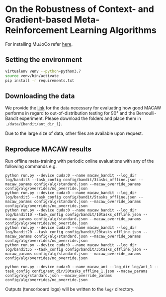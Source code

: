 # On the Robustness of Context- and Gradient-based Meta-Reinforcement Learning Algorithms

For installing MuJoCo refer [here](https://github.com/openai/mujoco-py).


## Setting the environment

```bash
virtualenv venv --python=python3.7
source venv/bin/activate
pip install -r requirements.txt
```

## Downloading the data

We provide the [link](https://polybox.ethz.ch/index.php/s/orR8QC1lON12S5K) for the data necessary for evaluating how good MACAW performs in regard to out-of-distribution testing for 90° and the Bernoulli-Bandit experiment. Please download the folders and place them in `./data/{bandit/ant_dir_1}`.

Due to the large size of data, other files are available upon request.

## Reproduce MACAW results

Run offline meta-training with periodic online evaluations with any of the following commands e.g.
    
    python run.py --device cuda:0 --name macaw_bandit --log_dir log/bandit3 --task_config config/bandit/3tasks_offline.json --macaw_params config/alg/standard.json --macaw_override_params config/alg/overrides/no_override.json 
    python run.py --device cuda:0 --name macaw_bandit --log_dir log/bandit5 --task_config config/bandit/5tasks_offline.json --macaw_params config/alg/standard.json --macaw_override_params config/alg/overrides/no_override.json 
    python run.py --device cuda:0 --name macaw_bandit --log_dir log/bandit10 --task_config config/bandit/10tasks_offline.json --macaw_params config/alg/standard.json --macaw_override_params config/alg/overrides/no_override.json 
    python run.py --device cuda:0 --name macaw_bandit --log_dir log/bandit20 --task_config config/bandit/20tasks_offline.json --macaw_params config/alg/standard.json --macaw_override_params config/alg/overrides/no_override.json 
    python run.py --device cuda:0 --name macaw_bandit --log_dir log/bandit35 --task_config config/bandit/35tasks_offline.json --macaw_params config/alg/standard.json --macaw_override_params config/alg/overrides/no_override.json 
    
    python run.py --device cuda:0 --name macaw_ant --log_dir log/ant_1 --task_config config/ant_dir/50tasks_offline_1.json --macaw_params config/alg/standard.json --macaw_override_params config/alg/overrides/no_override.json
    
Outputs (tensorboard logs) will be written to the `log/` directory.

